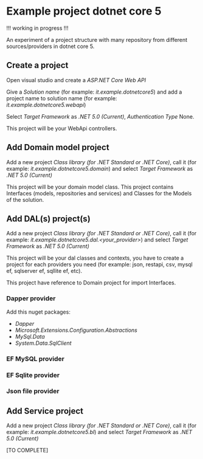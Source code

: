 # Example project dotnet core 5

!!! working in progress !!!

An experiment of a project structure with many repository from different sources/providers in dotnet core 5.

## Create a project

Open visual studio and create a *ASP.NET Core Web API*

Give a *Solution name* (for example: *it.example.dotnetcore5*) and add a project name to solution name (for example: *it.example.dotnetcore5.webapi*)

Select *Target Framework* as *.NET 5.0 (Current)*, *Authentication Type* None.

This project will be your WebApi controllers.

## Add Domain model project

Add a new project *Class library (for .NET Standard or .NET Core)*, call it (for example: *it.example.dotnetcore5.domain*) and select *Target Framework* as *.NET 5.0 (Current)*

This project will be your domain model class. This project contains Interfaces (models, repositories and services) and Classes for the Models of the solution.

## Add DAL(s) project(s)

Add a new project *Class library (for .NET Standard or .NET Core)*, call it (for example: *it.example.dotnetcore5.dal.<your_provider>*) and select *Target Framework* as *.NET 5.0 (Current)*

This project will be your dal classes and contexts, you have to create a project for each providers you need (for example: json, restapi, csv, mysql ef, sqlserver ef, sqllite ef, etc).

This project have reference to Domain project for import Interfaces.

### Dapper provider

Add this nuget packages:
- *Dapper*
- *Microsoft.Extensions.Configuration.Abstractions*
- *MySql.Data*
- *System.Data.SqlClient*


### EF MySQL provider

### EF Sqlite provider

### Json file provider



## Add Service project

Add a new project *Class library (for .NET Standard or .NET Core)*, call it (for example: *it.example.dotnetcore5.bl*) and select *Target Framework* as *.NET 5.0 (Current)*



[TO COMPLETE]